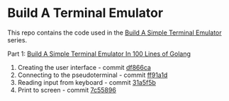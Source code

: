 # Build A Terminal Emulator

This repo contains the code used in the [Build A Simple Terminal Emulator](https://ishuah.com/tag/terminal-emulator/) series.

Part 1: [Build A Simple Terminal Emulator In 100 Lines of Golang](https://ishuah.com/2021/03/10/build-a-terminal-emulator-in-100-lines-of-go/)

1. Creating the user interface - commit [df866ca](https://github.com/ishuah/build-a-terminal-emulator/commit/df866ca7f79e9b3eda1336eb868c01e0ecc13387)
2. Connecting to the pseudoterminal - commit [ff91a1d](https://github.com/ishuah/build-a-terminal-emulator/commit/ff91a1dadad94d17e2a0f998317b799580247890)
3. Reading input from keyboard - commit [31a5f5b](https://github.com/ishuah/build-a-terminal-emulator/commit/31a5f5bc1363850b71abb2b2c75f4fedd59ead41)
4. Print to screen - commit [7c55896](https://github.com/ishuah/build-a-terminal-emulator/commit/7c558960aaf15fdac01ad87cc80ae01d711c0e9e)